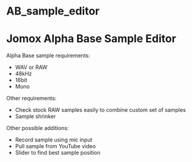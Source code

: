 # AB_sample_editor

# Jomox Alpha Base Sample Editor

Alpha Base sample requirements:
- WAV or RAW
- 48kHz
- 16bit
- Mono

Other requirements:
- Check stock RAW samples easily to combine custom set of samples
- Sample shrinker

Other possible additions:
- Record sample using mic input
- Pull sample from YouTube video
- Slider to find best sample position
